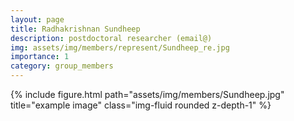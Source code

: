 ```yaml
---
layout: page
title: Radhakrishnan Sundheep
description: postdoctoral researcher (email@)
img: assets/img/members/represent/Sundheep_re.jpg
importance: 1
category: group_members
---
```


<div class="row">
    <div class="col-sm mt-3 mt-md-0">
        {% include figure.html path="assets/img/members/Sundheep.jpg" title="example image" class="img-fluid rounded z-depth-1" %}
    </div>
</div>
